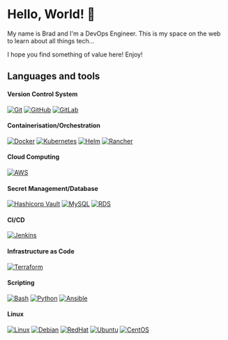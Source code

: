 # Hello, World! 👋

My name is Brad and I'm a DevOps Engineer. This is my space on the web to learn about all things tech... 

I hope you find something of value here! Enjoy!

## Languages and tools

#### Version Control System

[![Git](https://img.shields.io/badge/-Git-%23c9d1d9?logo=git)](https://git-scm.com)
[![GitHub](https://img.shields.io/badge/-GitHub-%23c9d1d9?logo=github&logoColor=black)](https://github.com/BJWRD)
[![GitLab](https://img.shields.io/badge/-GitLab-%23c9d1d9?logo=gitlab)](https://gitlab.com/BJWRD)
#### Containerisation/Orchestration

[![Docker](https://img.shields.io/badge/-Docker-%23c9d1d9?logo=Docker)](https://github.com/BJWRD/docker-simple-webapp-python-flask)
[![Kubernetes](https://img.shields.io/badge/-Kubernetes-%23c9d1d9?logo=Kubernetes)](https://github.com/BJWRD/kubernetes-docker-python-flask)
[![Helm](https://img.shields.io/badge/-Helm-%23c9d1d9?logo=helm&logoColor=blue)](https://github.com/BJWRD/helm-wordpress-example)
[![Rancher](https://img.shields.io/badge/-Rancher-%23c9d1d9?logo=rancher&logoColor=blue)](https://github.com/BJWRD/rancher-kubernetes-cluster)
#### Cloud Computing

[![AWS](https://img.shields.io/badge/-AWS-%23c9d1d9?logo=Amazon)](https://github.com/BJWRD/three-tier-architecture)
#### Secret Management/Database

[![Hashicorp Vault](https://img.shields.io/badge/-Vault-%23c9d1d9?logo=vault)](https://github.com/BJWRD/vault-terraform-aws)
[![MySQL](https://img.shields.io/badge/-MySQL-%23c9d1d9?logo=mysql)](https://github.com/BJWRD/cicd-docker-wordpress-pipeline)
[![RDS](https://img.shields.io/badge/-RDS-%23c9d1d9?logo=rds)](https://github.com/BJWRD/three-tier-architecture)
#### CI/CD

[![Jenkins](https://img.shields.io/badge/-Jenkins-%23c9d1d9?logo=jenkins)](https://github.com/BJWRD/jenkins-docker-installation)
#### Infrastructure as Code

[![Terraform](https://img.shields.io/badge/-Terraform-%23c9d1d9?logo=terraform)](https://github.com/BJWRD/three-tier-architecture)
#### Scripting

[![Bash](https://img.shields.io/badge/-Bash-%23c9d1d9?logo=gnubash&logoColor=black)](https://github.com/BJWRD)
[![Python](https://img.shields.io/badge/-Python-%23c9d1d9?logo=python)](https://www.python.org)
[![Ansible](https://img.shields.io/badge/-Ansible-%23c9d1d9?logo=ansible&logoColor=EE0000)](https://www.ansible.com)
#### Linux

[![Linux](https://img.shields.io/badge/-Linux-%23c9d1d9?logo=linux&logoColor=black)](https://github.com/BJWRD)
[![Debian](https://img.shields.io/badge/-Debian-%23c9d1d9?logo=debian&logoColor=red)](https://github.com/BJWRD)
[![RedHat](https://img.shields.io/badge/-RedHat-%23c9d1d9?logo=redhat)](https://github.com/BJWRD)
[![Ubuntu](https://img.shields.io/badge/-Ubuntu-%23c9d1d9?logo=ubuntu)](https://github.com/BJWRD)
[![CentOS](https://img.shields.io/badge/-CentOS-%23c9d1d9?logo=centos)](https://github.com/BJWRD)
